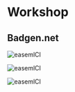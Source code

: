# Workshop

## Badgen.net

![easemlCI](https://badgen.net/runkit/untitled-0o7d9uwg2653/leaguilar/AIknowthatfeel/status)

![easemlCI](https://badgen.net/runkit/untitled-0o7d9uwg2653/leaguilar/AIknowthatfeel/fail_type)

![easemlCI](https://badgen.net/runkit/untitled-0o7d9uwg2653/leaguilar/AIknowthatfeel/run_count)

<!---
## Shields.io
le
![easemlCI](https://img.shields.io/endpoint?url=https://untitled-00vyckcohlbb.runkit.sh/leaguilar/AIknowthatfeel/status)

![easemlCI](https://img.shields.io/endpoint?url=https://untitled-00vyckcohlbb.runkit.sh/leaguilar/AIknowthatfeel/fail_type)

![easemlCI](https://img.shields.io/endpoint?url=https://untitled-00vyckcohlbb.runkit.sh/leaguilar/AIknowthatfeel/run_count)
--->
